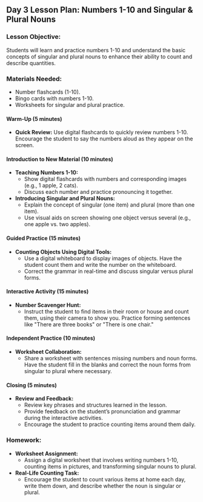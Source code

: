 ## Day 3 Lesson Plan: Numbers 1-10 and Singular & Plural Nouns

### Lesson Objective:
Students will learn and practice numbers 1-10 and understand the basic concepts of singular and plural nouns to enhance their ability to count and describe quantities.

### Materials Needed:
- Number flashcards (1-10).
- Bingo cards with numbers 1-10.
- Worksheets for singular and plural practice.

#### Warm-Up (5 minutes)
- **Quick Review:** Use digital flashcards to quickly review numbers 1-10. Encourage the student to say the numbers aloud as they appear on the screen.

#### Introduction to New Material (10 minutes)
- **Teaching Numbers 1-10:**
  - Show digital flashcards with numbers and corresponding images (e.g., 1 apple, 2 cats).
  - Discuss each number and practice pronouncing it together.
- **Introducing Singular and Plural Nouns:**
  - Explain the concept of singular (one item) and plural (more than one item).
  - Use visual aids on screen showing one object versus several (e.g., one apple vs. two apples).

#### Guided Practice (15 minutes)
- **Counting Objects Using Digital Tools:**
  - Use a digital whiteboard to display images of objects. Have the student count them and write the number on the whiteboard.
  - Correct the grammar in real-time and discuss singular versus plural forms.

#### Interactive Activity (15 minutes)
- **Number Scavenger Hunt:**
  - Instruct the student to find items in their room or house and count them, using their camera to show you. Practice forming sentences like "There are three books" or "There is one chair."

#### Independent Practice (10 minutes)
- **Worksheet Collaboration:**
  - Share a worksheet with sentences missing numbers and noun forms. Have the student fill in the blanks and correct the noun forms from singular to plural where necessary.

#### Closing (5 minutes)
- **Review and Feedback:**
  - Review key phrases and structures learned in the lesson.
  - Provide feedback on the student’s pronunciation and grammar during the interactive activities.
  - Encourage the student to practice counting items around them daily.

### Homework:
- **Worksheet Assignment:**
  - Assign a digital worksheet that involves writing numbers 1-10, counting items in pictures, and transforming singular nouns to plural.
- **Real-Life Counting Task:**
  - Encourage the student to count various items at home each day, write them down, and describe whether the noun is singular or plural.

